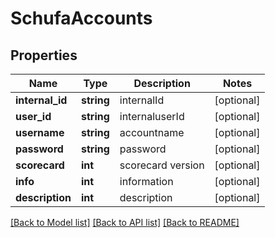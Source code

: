 # SchufaAccounts

## Properties
Name | Type | Description | Notes
------------ | ------------- | ------------- | -------------
**internal_id** | **string** | internalId | [optional] 
**user_id** | **string** | internaluserId | [optional] 
**username** | **string** | accountname | [optional] 
**password** | **string** | password | [optional] 
**scorecard** | **int** | scorecard version | [optional] 
**info** | **int** | information | [optional] 
**description** | **int** | description | [optional] 

[[Back to Model list]](../../README.md#documentation-for-models) [[Back to API list]](../../README.md#documentation-for-api-endpoints) [[Back to README]](../../README.md)

